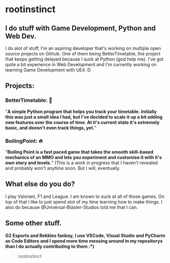 # rootinstinct
## I do stuff with Game Development, Python and Web Dev.
I do alot of stuff, I'm an aspiring developer that's working on multiple open source projects on Github. One of them being BetterTimetable, the project that keeps getting delayed because I suck at Python (god help me). I've got quite a bit experience in Web Development and I'm currently working on learning Game Development with UE4 :D
## Projects:
### BetterTimetable: :book:
"**A simple Python program that helps you track your timetable. Initially this was just a small idea I had, but I've decided to scale it up a bit adding new features over the course of time. At it's current state it's extremely basic, and doesn't even track things, yet.**"
### BoilingPoint: :fire:
"**Boiling Point is a fast paced game that takes the smooth skill-based mechanics of an MMO and lets you experiment and customise it with it's own story and levels.**" (This is a work in progress that I haven't revealed and probably won't anytime soon. But I will, eventually.
## What else do you do?
I play Valorant, F1 and League. I am known to suck at all of those games. On top of that I like to just spend alot of my time learning how to make things. I also do because @Universal-Blaster-Studios told me that I can.
## Some other stuff.
**G2 Esports and Rekkles fanboy, I use VSCode, Visual Studio and PyCharm as Code Editors and I spend more time messing around in my repositorys than I do actually contributing to them :*)**

> rootinstinct
